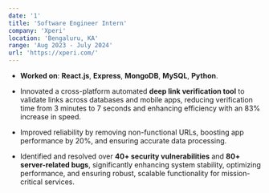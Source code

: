 ```yaml
---
date: '1'
title: 'Software Engineer Intern'
company: 'Xperi'
location: 'Bengaluru, KA'
range: 'Aug 2023 - July 2024'
url: 'https://xperi.com/'
---
```



- **Worked on**: **React.js**, **Express**, **MongoDB**, **MySQL**, **Python**.


- Innovated a cross-platform automated **deep link verification tool** to validate links across databases and mobile apps, reducing verification time from 3 minutes to 7 seconds and enhancing efficiency with an 83% increase in speed.

- Improved reliability by removing non-functional URLs, boosting app performance by 20%, and ensuring accurate data processing.

- Identified and resolved over **40+ security vulnerabilities** and **80+ server-related bugs**, significantly enhancing system stability, optimizing performance, and ensuring robust, scalable functionality for mission-critical services.

